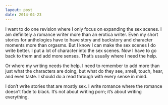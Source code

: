 ```yaml
---
layout: post
date: 2014-04-23
---
```


I want to do one revision where I only focus on expanding the sex scenes. I am definitely a romance writer more than an erotica writer. Even my short stories for anthologies have to have story and backstory and character moments more than orgasms. But I know I can make the sex scenes I do write better. I put a lot of character into the sex scenes. Now I have to go back to them and add more senses. That’s usually where I need the help.

Or where my writing needs the help. I need to remember to add more than just what the characters are doing, but what do they see, smell, touch, hear, and even taste. I should do a read through with every sense in mind.

I don’t write stories that are mostly sex. I write romance where the romance doesn’t fade to black. It’s not about writing porn; it’s about writing everything.
